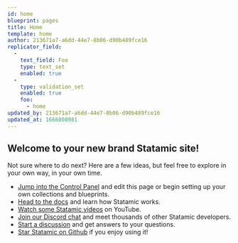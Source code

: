 ```yaml
---
id: home
blueprint: pages
title: Home
template: home
author: 213671a7-a6dd-44e7-8b06-d90b489fce16
replicator_field:
  -
    text_field: Foo
    type: text_set
    enabled: true
  -
    type: validation_set
    enabled: true
    foo:
      - home
updated_by: 213671a7-a6dd-44e7-8b06-d90b489fce16
updated_at: 1666008981
---
```

## Welcome to your new brand Statamic site!

Not sure where to do next? Here are a few ideas, but feel free to explore in your own way, in your own time.

- [Jump into the Control Panel](/cp) and edit this page or begin setting up your own collections and blueprints.
- [Head to the docs](https://statamic.dev) and learn how Statamic works.
- [Watch some Statamic videos](https://youtube.com/statamic) on YouTube.
- [Join our Discord chat](https://statamic.com/discord) and meet thousands of other Statamic developers.
- [Start a discussion](https://github.com/statamic/cms/discussions) and get answers to your questions.
- [Star Statamic on Github](https://github.com/statamic/cms) if you enjoy using it!